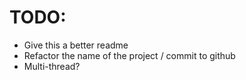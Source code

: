 # TODO:
 - Give this a better readme
 - Refactor the name of the project / commit to github
 - Multi-thread?
